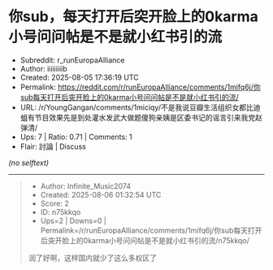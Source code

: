 # 你sub，每天打开后突开脸上的0karma小号问问帖是不是就小红书引的流

- Subreddit: r_runEuropaAlliance
- Author: iiiiiiiiib
- Created: 2025-08-05 17:36:19 UTC
- Permalink: https://reddit.com/r/runEuropaAlliance/comments/1mifq6j/你sub每天打开后突开脸上的0karma小号问问帖是不是就小红书引的流/
- URL: /r/YoungGangan/comments/1miciqy/不是我说豆瓣生活组织女都比迪蛆有节目效果先是到处灌水发武大做题傻狗亲姨是区委书记的谣言引来我党赵弹清/
- Ups: 7 | Ratio: 0.71 | Comments: 1
- Flair: 討論 | Discuss

_(no selftext)_

---

> - Author: Infinite_Music2074
> - Created: 2025-08-06 01:32:54 UTC
> - Score: 2
> - ID: n75kkqo
> - Ups=2 | Downs=0 | Permalink=/r/runEuropaAlliance/comments/1mifq6j/你sub每天打开后突开脸上的0karma小号问问帖是不是就小红书引的流/n75kkqo/
>
> 润了好啊，这样国内就少了这么多权区了
